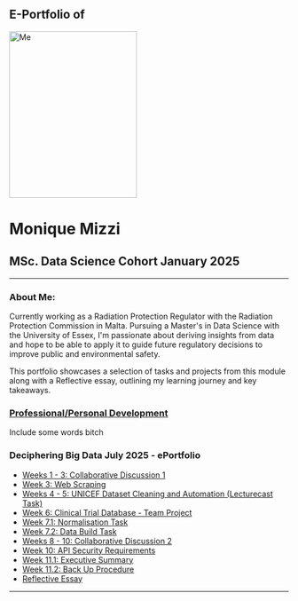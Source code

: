 ## E-Portfolio of   

<img src="/images/IMG_1476.png" alt="Me" width="230" height="300">


# Monique Mizzi       

## MSc. Data Science Cohort January 2025

---

### About Me:
Currently working as a Radiation Protection Regulator with the Radiation Protection Commission in Malta. Pursuing a Master's in Data Science with the University of Essex, I'm passionate about deriving insights from data and hope to be able to apply it to guide future regulatory decisions to improve public and environmental safety.

This portfolio showcases a selection of tasks and projects from this module along with a Reflective essay, outlining my learning journey and key takeaways. 

### [Professional/Personal Development](https://www.linkedin.com/in/monique-mizzi-a414b435a/)
Include some words bitch

### Deciphering Big Data July 2025 - ePortfolio

*   [Weeks 1 - 3: Collaborative Discussion 1](collab-disc1.md)
*   [Week 3: Web Scraping](web-scraping.md)
*   [Weeks 4 - 5: UNICEF Dataset Cleaning and Automation (Lecturecast Task)](task4-5.md)
*   [Week 6: Clinical Trial Database - Team Project](team-project.md)
*   [Week 7.1: Normalisation Task](normal.md)
*   [Week 7.2: Data Build Task](databuild.md)
*   [Weeks 8 - 10: Collaborative Discussion 2](collab-disc2.md)
*   [Week 10: API Security Requirements](api-security.md)
*   [Week 11.1: Executive Summary](exec-summary.md)
*   [Week 11.2: Back Up Procedure](gfs.md)
*   [Reflective Essay](https://github.com/crypto61/eportfolio/blob/master/LCYS.md)

---

